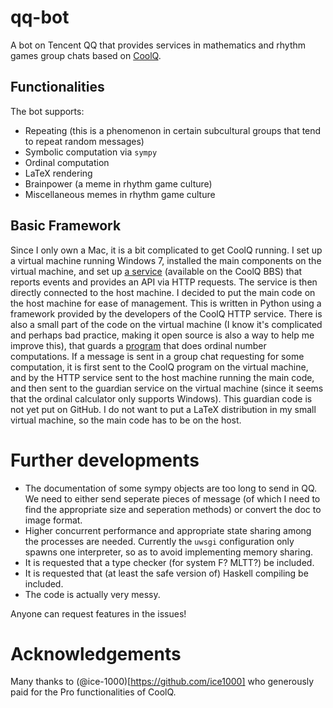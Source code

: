 # qq-bot
A bot on Tencent QQ that provides services in mathematics and rhythm games group chats based on [CoolQ](https://cqp.cc).

## Functionalities

The bot supports:
 - Repeating (this is a phenomenon in certain subcultural groups that tend to repeat random messages)
 - Symbolic computation via `sympy`
 - Ordinal computation
 - LaTeX rendering
 - Brainpower (a meme in rhythm game culture)
 - Miscellaneous memes in rhythm game culture

## Basic Framework

Since I only own a Mac, it is a bit complicated to get CoolQ running. I set up a virtual machine running Windows 7, installed the main components on the virtual machine, and set up [a service](https://cqhttp.cc/) (available on the CoolQ BBS) that reports events and provides an API via HTTP requests. The service is then directly connected to the host machine. I decided to put the main code on the host machine for ease of management. This is written in Python using a framework provided by the developers of the CoolQ HTTP service. There is also a small part of the code on the virtual machine (I know it's complicated and perhaps bad practice, making it open source is also a way to help me improve this), that guards a [program](http://www.mtnmath.com/ord_0_3_1/ordinal.pdf) that does ordinal number computations. If a message is sent in a group chat requesting for some computation, it is first sent to the CoolQ program on the virtual machine, and by the HTTP service sent to the host machine running the main code, and then sent to the guardian service on the virtual machine (since it seems that the ordinal calculator only supports Windows). This guardian code is not yet put on GitHub.
I do not want to put a LaTeX distribution in my small virtual machine, so the main code has to be on the host.

# Further developments

 - The documentation of some sympy objects are too long to send in QQ. We need to either send seperate pieces of message (of which I need to find the appropriate size and seperation methods) or convert the doc to image format.
 - Higher concurrent performance and appropriate state sharing among the processes are needed. Currently the `uwsgi` configuration only spawns one interpreter, so as to avoid implementing memory sharing.
 - It is requested that a type checker (for system F? MLTT?) be included.
 - It is requested that (at least the safe version of) Haskell compiling be included.
 - The code is actually very messy.

Anyone can request features in the issues!

# Acknowledgements

Many thanks to (@ice-1000)[https://github.com/ice1000] who generously paid for the Pro functionalities of CoolQ.

